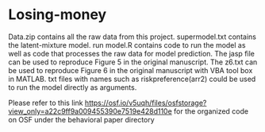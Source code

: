 # Losing-money
Data.zip contains all the raw data from this project.
supermodel.txt contains the latent-mixture model.
run model.R contains code to run the model as well as code that processes the raw data for model prediction.
The jasp file can be used to reproduce Figure 5 in the original manuscript.
The z6.txt can be used to reproduce Figure 6 in the original manuscript with VBA tool box in MATLAB.
txt files with names such as riskpreference(arr2) could be used to run the model directly as arguments.

Please refer to this link https://osf.io/v5uqh/files/osfstorage?view_only=a22c9ff9a009455390e7519e428d110e for the organized code on OSF under the behavioral paper directory
